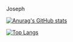 Joseph

[![Anurag's GitHub stats](https://github-readme-stats.vercel.app/api?username=britishperson10&count_private=true&theme=ayu-mirage)](https://github.com/anuraghazra/github-readme-stats)

[![Top Langs](https://github-readme-stats.vercel.app/api/top-langs/?username=britishperson10&theme=ayu-mirage&layout=compact)](https://github.com/anuraghazra/github-readme-stats)

<!---
britishperson10/britishperson10 is a ✨ special ✨ repository because its `README.md` (this file) appears on your GitHub profile.
You can click the Preview link to take a look at your changes.
--->
